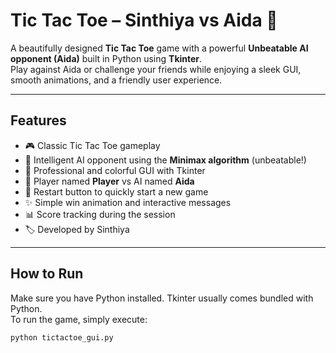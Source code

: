 # Tic Tac Toe – Sinthiya vs Aida 💖

A beautifully designed **Tic Tac Toe** game with a powerful **Unbeatable AI opponent (Aida)** built in Python using **Tkinter**.  
Play against Aida or challenge your friends while enjoying a sleek GUI, smooth animations, and a friendly user experience.

---

## Features

- 🎮 Classic Tic Tac Toe gameplay  
- 🤖 Intelligent AI opponent using the **Minimax algorithm** (unbeatable!)  
- 🎨 Professional and colorful GUI with Tkinter  
- 💖 Player named **Player** vs AI named **Aida**  
- 🔄 Restart button to quickly start a new game  
- ✨ Simple win animation and interactive messages  
- 📊 Score tracking during the session  
- 🏷️ Developed by Sinthiya  

---

## How to Run

Make sure you have Python installed. Tkinter usually comes bundled with Python.  
To run the game, simply execute:

```bash
python tictactoe_gui.py
